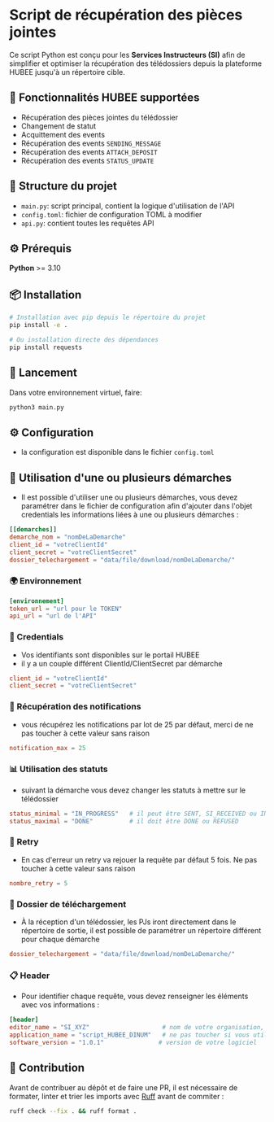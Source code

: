 # Script de récupération des pièces jointes

Ce script Python est conçu pour les **Services Instructeurs (SI)** afin de simplifier et optimiser la récupération des télédossiers depuis la plateforme HUBEE jusqu'à un répertoire cible.

## 🚀 Fonctionnalités HUBEE supportées

- Récupération des pièces jointes du télédossier
- Changement de statut
- Acquittement des events
- Récupération des events `SENDING_MESSAGE`
- Récupération des events `ATTACH_DEPOSIT`
- Récupération des events `STATUS_UPDATE`

## 📁 Structure du projet

- `main.py`: script principal, contient la logique d'utilisation de l'API
- `config.toml`: fichier de configuration TOML à modifier
- `api.py`: contient toutes les requêtes API

## ⚙️ Prérequis

**Python** >= 3.10

## 📦 Installation

```bash
# Installation avec pip depuis le répertoire du projet
pip install -e .

# Ou installation directe des dépendances
pip install requests
```

## 🚀 Lancement

Dans votre environnement virtuel, faire:
```bash
python3 main.py
```

## ⚙️ Configuration

- la configuration est disponible dans le fichier `config.toml`

## 🔧 Utilisation d'une ou plusieurs démarches

 - Il est possible d'utiliser une ou plusieurs démarches, vous devez paramétrer dans le fichier de configuration afin d'ajouter dans l'objet credentials les informations liées à une ou plusieurs démarches :
```toml
[[demarches]]
demarche_nom = "nomDeLaDemarche"
client_id = "votreClientId"
client_secret = "votreClientSecret"
dossier_telechargement = "data/file/download/nomDeLaDemarche/"
```

### 🌍 Environnement

```toml
[environnement]
token_url = "url pour le TOKEN"
api_url = "url de l'API"
```
### 🔑 Credentials

- Vos identifiants sont disponibles sur le portail HUBEE
- il y a un couple différent ClientId/ClientSecret par démarche
```toml
client_id = "votreClientId"
client_secret = "votreClientSecret"
```

### 📨 Récupération des notifications

- vous récupérez les notifications par lot de 25 par défaut, merci de ne pas toucher à cette valeur sans raison
```toml
notification_max = 25
```

### 📊 Utilisation des statuts

- suivant la démarche vous devez changer les statuts à mettre sur le télédossier
```toml
status_minimal = "IN_PROGRESS"   # il peut être SENT, SI_RECEIVED ou IN_PROGRESS
status_maximal = "DONE"          # il doit être DONE ou REFUSED
```

### 🔄 Retry

- En cas d'erreur un retry va rejouer la requête par défaut 5 fois. Ne pas toucher à cette valeur sans raison
```toml
nombre_retry = 5
```

### 📂 Dossier de téléchargement

- À la réception d'un télédossier, les PJs iront directement dans le répertoire de sortie, il est possible de paramétrer un répertoire différent pour chaque démarche
```toml
dossier_telechargement = "data/file/download/nomDeLaDemarche/"
```

### 📋 Header

- Pour identifier chaque requête, vous devez renseigner les éléments avec vos informations :
```toml
[header]
editor_name = "SI_XYZ"                    # nom de votre organisation, par exemple COMMUNE X
application_name = "script_HUBEE_DINUM"   # ne pas toucher si vous utilisez ce script
software_version = "1.0.1"               # version de votre logiciel
```

## 🤝 Contribution

Avant de contribuer au dépôt et de faire une PR, il est nécessaire de formater, linter et trier les imports avec [Ruff](https://docs.astral.sh/ruff/) avant de commiter :
```bash
ruff check --fix . && ruff format .
```
